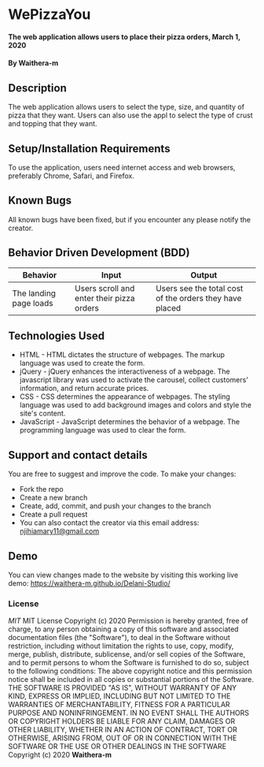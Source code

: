 # WePizzaYou
#### The web application allows users to place their pizza orders, March 1, 2020 
#### By **Waithera-m**
## Description
The web application allows users to select the type, size, and quantity of pizza that they want. Users can also use the appl to select the type of crust and topping that they want.
## Setup/Installation Requirements
To use the application, users need internet access and web browsers, preferably  Chrome, Safari, and Firefox.
## Known Bugs
All known bugs have been fixed, but if you encounter any please notify the creator.
## Behavior Driven Development (BDD)
|Behavior               |Input                                           |Output                                                      |
|-----------------------|------------------------------------------------|------------------------------------------------------------|
|The landing page loads |Users scroll and enter their pizza orders       |Users see the total cost of the orders they have placed     |
## Technologies Used
* HTML - HTML dictates the structure of webpages. The markup language was used to create the form.
* jQuery - jQuery enhances the interactiveness of a webpage. The javascript library was used to activate the carousel, collect customers' information, and return accurate prices.
* CSS - CSS determines the appearance of webpages. The styling language was used to add background images and colors and style the site's content.
* JavaScript - JavaScript determines the behavior of a webpage. The programming language was used to clear the form.
## Support and contact details
You are free to suggest and improve the code. To make your changes:
* Fork the repo
* Create a new branch
* Create, add, commit, and push your changes to the branch
* Create a pull request
* You can also contact the creator via this email address: njihiamary11@gmail.com
## Demo
You can view changes made to the website by visiting this working live demo: https://waithera-m.github.io/Delani-Studio/
### License
*MIT*
MIT License Copyright (c) 2020 Permission is hereby granted, free of charge, to any person obtaining a copy of this software and associated documentation files (the "Software"), to deal in the Software without restriction, including without limitation the rights to use, copy, modify, merge, publish, distribute, sublicense, and/or sell copies of the Software, and to permit persons to whom the Software is furnished to do so, subject to the following conditions: The above copyright notice and this permission notice shall be included in all copies or substantial portions of the Software. THE SOFTWARE IS PROVIDED "AS IS", WITHOUT WARRANTY OF ANY KIND, EXPRESS OR IMPLIED, INCLUDING BUT NOT LIMITED TO THE WARRANTIES OF MERCHANTABILITY, FITNESS FOR A PARTICULAR PURPOSE AND NONINFRINGEMENT. IN NO EVENT SHALL THE AUTHORS OR COPYRIGHT HOLDERS BE LIABLE FOR ANY CLAIM, DAMAGES OR OTHER LIABILITY, WHETHER IN AN ACTION OF CONTRACT, TORT OR OTHERWISE, ARISING FROM, OUT OF OR IN CONNECTION WITH THE SOFTWARE OR THE USE OR OTHER DEALINGS IN THE SOFTWARE
Copyright (c) 2020 **Waithera-m**
